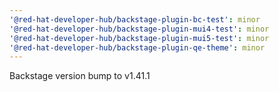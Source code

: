 ```yaml
---
'@red-hat-developer-hub/backstage-plugin-bc-test': minor
'@red-hat-developer-hub/backstage-plugin-mui4-test': minor
'@red-hat-developer-hub/backstage-plugin-mui5-test': minor
'@red-hat-developer-hub/backstage-plugin-qe-theme': minor
---
```


Backstage version bump to v1.41.1
